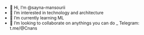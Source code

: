 - 👋 Hi, I’m @sayna-mansourii
- 👀 I’m interested in technology and architecture
- 🌱 I’m currently learning ML
- 💞️ I’m looking to collaborate on anythings you can do 
  _ Telegram: t.me/@Cnans

<!---
sayna-mansourii/sayna-mansourii is a ✨ special ✨ repository because its `README.md` (this file) appears on your GitHub profile.
You can click the Preview link to take a look at your changes.
--->
